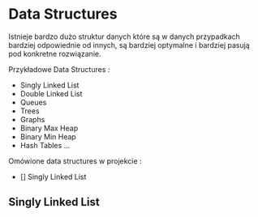 # Data Structures

Istnieje bardzo dużo struktur danych które są w danych przypadkach bardziej odpowiednie od innych, są bardziej optymalne i bardziej pasują pod konkretne rozwiązanie.

Przykładowe Data Structures :

- Singly Linked List
- Double Linked List
- Queues
- Trees
- Graphs
- Binary Max Heap
- Binary Min Heap
- Hash Tables
  ...

Omówione data structures w projekcie :

- [] Singly Linked List

## Singly Linked List
